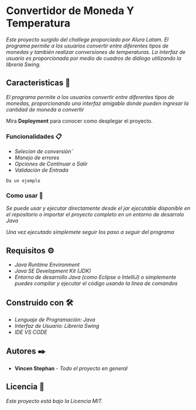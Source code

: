 # Convertidor de Moneda Y Temperatura

_Este proyecto surgido del challege proporciado por Alura Latam. El programa permite a los usuarios convertir entre diferentes tipos de monedas y también realizar conversiones de temperaturas. La interfaz de usuario es proporcionada por medio de cuadros de diálogo utilizando la librería Swing._

## Caracteristicas 🚀

_El programa permite a los usuarios convertir entre diferentes tipos de monedas, proporcionando una interfaz amigable donde pueden ingresar la cantidad de moneda a convertir_

Mira **Deployment** para conocer como desplegar el proyecto.


### Funcionalidades 📋

* _Selecion de conversión_¨
* _Manejo de errores_
* _Opciones de Continuar o Salir_
* _Validación de Entrada_


```
Da un ejemplo
```

### Como usar 🔧

_Se puede usar y ejecutar directamente desde el jar ejecutable disponible en el repositorio o importar el proyecto completo en un entorno de desarrolo Java_

_Una vez ejecutado simplemete seguir los paso a seguir del programa_


## Requisitos ⚙️

* _Java Runtime Environment_
* _Java SE Development Kit (JDK)_
* _Entorno de desarrollo Java (como Eclipse o IntelliJ) o simplemente puedes compilar y ejecutar el código usando la línea de comandos_

## Construido con 🛠️


* _Lenguaje de Programación: Java_
* _Interfaz de Usuario: Librería Swing_
* _IDE VS CODE_


## Autores ✒️


* **Vincen Stephan** - *Todo el proyecto en general* 



## Licencia 📄

_Este proyecto está bajo la Licencia MIT._


